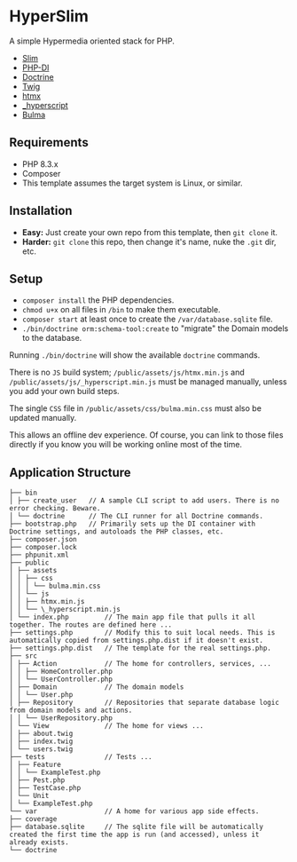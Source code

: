 # HyperSlim

A simple Hypermedia oriented stack for PHP.

- [Slim](http://slimframework.com)
- [PHP-DI](http://php-di.org)
- [Doctrine](http://doctrine-project.org)
- [Twig](http://twig.symfony.com)
- [htmx](http://htmx.org)
- [\_hyperscript](http://hyperscript.org)
- [Bulma](http://bulma.io)

## Requirements

- PHP 8.3.x
- Composer
- This template assumes the target system is Linux, or similar.

## Installation

- **Easy:** Just create your own repo from this template, then `git clone` it.
- **Harder:** `git clone` this repo, then change it's name, nuke the `.git` dir, etc.

## Setup

- `composer install` the PHP dependencies.
- `chmod u+x` on all files in `/bin` to make them executable.
- `composer start` at least once to create the `/var/database.sqlite` file.
- `./bin/doctrine orm:schema-tool:create` to "migrate" the Domain models to the database.

Running `./bin/doctrine` will show the available `doctrine` commands.

There is no `JS` build system; `/public/assets/js/htmx.min.js` and `/public/assets/js/_hyperscript.min.js`
must be managed manually, unless you add your own build steps.

The single `CSS` file in `/public/assets/css/bulma.min.css` must also be updated manually.

This allows an offline dev experience. Of course, you can link to those files directly if you know you
will be working online most of the time.

## Application Structure

```
├── bin
│ ├── create_user   // A sample CLI script to add users. There is no error checking. Beware.
│ └── doctrine      // The CLI runner for all Doctrine commands.
├── bootstrap.php   // Primarily sets up the DI container with Doctrine settings, and autoloads the PHP classes, etc.
├── composer.json
├── composer.lock
├── phpunit.xml
├── public
│ ├── assets
│ │ ├── css
│ │ │ └── bulma.min.css
│ │ └── js
│ │ ├── htmx.min.js
│ │ └── \_hyperscript.min.js
│ └── index.php         // The main app file that pulls it all together. The routes are defined here ...
├── settings.php        // Modify this to suit local needs. This is automatically copied from settings.php.dist if it doesn't exist.
├── settings.php.dist   // The template for the real settings.php.
├── src
│ ├── Action            // The home for controllers, services, ...
│ │ ├── HomeController.php
│ │ └── UserController.php
│ ├── Domain            // The domain models
│ │ └── User.php
│ ├── Repository        // Repositories that separate database logic from domain models and actions.
│ │ └── UserRepository.php
│ └── View              // The home for views ...
│ ├── about.twig
│ ├── index.twig
│ └── users.twig
├── tests               // Tests ...
│ ├── Feature
│ │ └── ExampleTest.php
│ ├── Pest.php
│ ├── TestCase.php
│ └── Unit
│ └── ExampleTest.php
└── var                 // A home for various app side effects.
├── coverage
├── database.sqlite     // The sqlite file will be automatically created the first time the app is run (and accessed), unless it already exists.
└── doctrine
```
